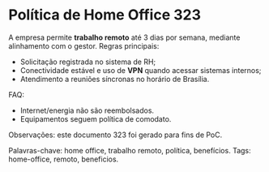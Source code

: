 # Política de Home Office 323

A empresa permite **trabalho remoto** até 3 dias por semana, mediante alinhamento com o gestor.
Regras principais:
- Solicitação registrada no sistema de RH;
- Conectividade estável e uso de **VPN** quando acessar sistemas internos;
- Atendimento a reuniões síncronas no horário de Brasília.

FAQ:
- Internet/energia não são reembolsados.
- Equipamentos seguem política de comodato.

Observações: este documento 323 foi gerado para fins de PoC.

Palavras-chave: home office, trabalho remoto, política, benefícios.
Tags: home-office, remoto, beneficios.
